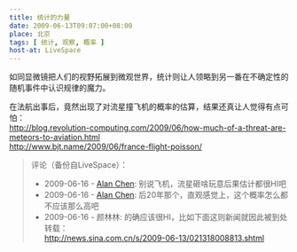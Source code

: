 ```yaml
---
title: 统计的力量
date: 2009-06-13T09:07:00+08:00
place: 北京
tags: [ 统计, 观察, 概率 ]
host-at: LiveSpace
---
```

如同显微镜把人们的视野拓展到微观世界，统计则让人领略到另一番在不确定性的随机事件中认识规律的魔力。

在法航出事后，竟然出现了对流星撞飞机的概率的估算，结果还真让人觉得有点可怕：<br />
<http://blog.revolution-computing.com/2009/06/how-much-of-a-threat-are-meteors-to-aviation.html><br />
<http://www.bjt.name/2009/06/france-flight-poisson/>

> 评论（备份自LiveSpace）：
> 
> * 2009-06-16 - [Alan Chen](http://cid-bc50ca5b7024dc31.profile.live.com/): 别说飞机，流星砸啥玩意后果估计都很HI吧
> * 2009-06-16 - [Alan Chen](http://cid-bc50ca5b7024dc31.profile.live.com/): 后20年那个，直观感觉上，这个概率怎么都不应该那么高吧
> * 2009-06-16 - 颜林林: 的确应该很HI，比如下面这则新闻就因此被到处转载：<br><http://news.sina.com.cn/s/2009-06-13/021318008813.shtml>
